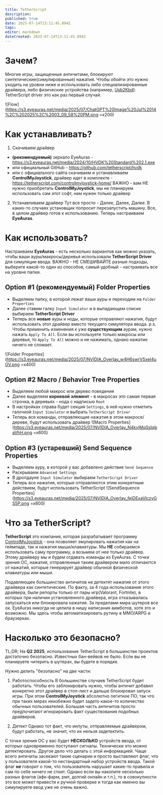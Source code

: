 ```yaml
---
title: TetherScript
description: 
published: true
date: 2025-07-14T13:11:45.894Z
tags: 
editor: markdown
dateCreated: 2025-07-14T13:11:45.894Z
---
```


# Зачем?
Многие игры, защищенные античитами, блокируют синтетические(симулированные) нажатия. Чтобы обойти это нужно уходить на уровни ниже и использовать либо специализированные драйвера, либо физические устройства (например, [Usb2Kbd](/actions/sendinput/usb2kbd)). TetherScript driver это как раз первый случай. 

![Flow](https://s3.eyeauras.net/media/2025/07/ChatGPT%20Image%20Jul%2014%2C%202025%2C%2003_09_58%20PM.png =x200)

# Как устанавливать?

1) Скачиваем драйвер
- **(рекомендуемый)** зеркало EyeAuras - https://s3.eyeauras.net/media/2024/10/HVDK%20Standard%202.1.exe
- или официальный GitHub - https://github.com/tetherscript/hvdk
- или с официального сайта скачиваем и устанавливаем **ControlMyJoystick**, драйвер идет в комплекте - https://tetherscript.com/controlmyjoystick-home/
ВАЖНО - вам НЕ нужно приобретать **ControlMyJoystick**, мы не планируем использовать сам этот софт, нам нужен только драйвер

2) Устанавливаем драйвер
Тут все просто - Далее, Далее, Далее. В каких-то случаях установщик попросит перезапустить машину.
Все, в целом драйвер готов к использованию. Теперь настраиваем **EyeAuras**. 

# Как использовать?
Настраиваем **EyeAuras** - есть несколько вариантов как можно указать, чтобы ваши ауры/макросы/деревья использовали **TetherScript Driver** для симуляции ввода. 
ВАЖНО - НЕ СМЕШИВАЙТЕ разные подходы, выберите какой-то один из способов, самый удобный - настраивать все на уровне папки. 

## Option #1 **(рекомендуемый)** Folder Properties
- Выделяем папку, в которой лежат ваши ауры и переходим на `Folder Properties`
- Далее ставим галку `Input Simulator` и в выпадающем списке выбираем **TetherScript Driver**
- Теперь все **новые** ауры и ноды, которые отправляют нажатия, будут использовать этот драйвер вместо текущего симулятора ввода. 
p.s. Чтобы применить изменения к уже **существующим** аурам, нужно нажать `Apply To All`. Если вы используете только макросы или деревья, то `Apply To All` можно и не нажимать, однако нажатие ничего не сломает.

![Folder Properties](https://s3.eyeauras.net/media/2025/07/NVIDIA_Overlay_w4H6swrVSxeI4uGV.png =x400)
## Option #2 Macro / Behavior Tree Properties
- Выделяем любой макрос или дерево поведения
- Далее выделяем **корневой элемент** - в макросах это самая первая строчка, в деревьях - нода с надписью `Root`
- В настройках справа будет секция `Settings`, в ней нужно отметить галочкой `Input Simulator` и выбрать `TetherScript Driver`
- Теперь все команды, отправляющие нажатия в этом макросе/дереве, будут использовать драйвер
![Macro Properties](https://s3.eyeauras.net/media/2025/07/NVIDIA_Overlay_N4kvjMqSsIqbaVhH.png =x600)

## Option #3 **(устаревший)** Send Sequence Properties 
- Выделяем ауру, в которой у вас добавлено действие `Send Sequence`
- Раскрываем `Advanced Settings`
- В дропдауне `Input Simulator` выбираем `TetherScript Driver` 
- Теперь все нажатия, которые отправляются этим конкретным действием, будут использовать TetherScript
![SendSequence Properties](https://s3.eyeauras.net/media/2025/07/NVIDIA_Overlay_fejDExaVlczyGS5P.png =x600)


# Что за TetherScript?
**TetherScript** это компания, которая разрабатывает программу [ControlMyJoystick](https://tetherscript.com/controlmyjoystick-home/) - она позволяет эмулировать нажатия как на геймпаде, так и нажатия мыши/клавиатуры. Мы **НЕ** собираемся использовать саму программу, а возьмем от нее только драйвер. Этому драйверу мы и будем отдавать команды из EyeAuras. С точки зрения ОС, нажатия, отправленные таким драйвером мало отличаются от нажатий, которые генерирует драйвер обычной физической клавиатуры или мыши. 

Подавляющее большинство античитов не детектят нажатия от этого драйвера как синтетические. По факту, за 4 года использования этого драйвера, были репорты только от пары игр(Valorant, Fortnite), в которых при наличии установленного драйвера, игра отказывалась запускаться или блокировала нажатия. За пределами мира шутеров все ок. EyeAuras никогда не целила в нишу написания аимботов, хотя это и возможно. Мы здесь чтобы автоматизировать рутину в MMO/ARPG и браузерках. 

# Насколько это безопасно?
TL;DR; На **Q2 2025**, использование TetherScript в большинстве проектов достаточно безопасно. Известных бан-вейвов не было. Если вы не планируете читерить в шутерах, вы будете в порядке. 

Нужно делить "безопасно" на две части:
1) Работоспособность
В большинстве случаев TetherScript будет работать. Чтобы его заблокировать нужно, чтобы античит добавил конкретно этот драйвер в стоп-лист и дальше блокировал запуск игры. При этом **ControlMyJoystick** абсолютно легитное ПО, так что при таких мерах неизбежно будет задето какое-то количество обычных пользователей. Большая часть античитов просто предпочитают игнорировать факт существования подобных драйверов.

2) Детект 
Однако тот факт, что инпуты, отправляемые драйвером, будут работать, не значит, что их нельзя задетектить. 

С точки зрения ОС у вас будет **НЕСКОЛЬКО** устройств ввода, от которых одновременно поступают сигналы. Технически это можно детектировать. Другое дело что делать с этой информацией. Чаще всего античиты засекают такие сценарии и просто выставляют флаг, что у пользователя какой-то нестандартный набор устройств ввода. Такой флаг **не** говорит о том, что пользователь нарушает какие-то правила и сам по себе ничего не стоит. Однако если вы накопите несколько разных флагов (афк-фарм, рмт, долгий онлайн и т.п.), то в совокупности это все может привести к ручной проверке и тогда как именно вы симулируете ввод уже не очень важно.


